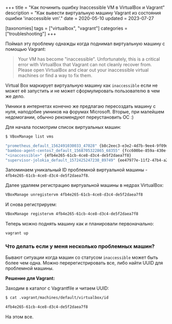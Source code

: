 +++
title = "Как починить ошибку Inaccessible VM в VirtualBox и Vagrant"
description = "Как вывести виртуальную машину Vagrant из состояния ошибки 'inaccessible vm'."
date = 2020-05-10
updated = 2023-07-27

[taxonomies]
tags = ["virtualbox", "vagrant"]
categories = ["troubleshooting"]
+++

Поймал эту проблему однажды когда поднимал виртуальную машину с помощью Vagrant:

> Your VM has become "inaccessible". Unfortunately, this is a critical error with VirtualBox that Vagrant 
> can not cleanly recover from. Please open VirtualBox and clear out your 
> inaccessible virtual machines or find a way to fix them.

Virtual Box маркирует виртуальную машину как `inaccessible` если не может её запустить и 
не может сформулировать пользователю в чем же дело.

Умники в интернетах конечно же предлагаю пересоздать машину с нуля, наподобие умников на форумах Microsoft. 
Вторые, при малейшем недомогании, обычно рекомендуют переустановить ОС :)

Для начала посмотрим список виртуальных машин:

```bash
$ VBoxManage list vms

"prometheus_default_1562491030033_47028" {b8c2eec3-e3e2-4d7b-9ee4-9f09d7691a71}
"bamboo-agent-centos7_default_1568705322865_68355" {fcc600be-859a-430e-8da2-f3ff8dfa2d9f}
"<inaccessible>" {4fb4e265-61cb-4ce8-d3c4-de5f2daea7f8}
"supervisor-jolokia_default_1572425247238_89749" {ee47977e-11f2-47b4-a2af-756cfff524f2}
```

Запоминаем уникальный ID проблемной виртуальной машины - `4fb4e265-61cb-4ce8-d3c4-de5f2daea7f8`. 

Далее удаляем регистрацию виртуальной машины в недрах VirtualBox:

```bash
VBoxManage unregistervm 4fb4e265-61cb-4ce8-d3c4-de5f2daea7f8
```

И снова регистрируем:

```bash
VBoxManage registervm 4fb4e265-61cb-4ce8-d3c4-de5f2daea7f8
```

Теперь можно поднять машину как и планировали первоначально:

```bash
vagrant up
```

### Что делать если у меня несколько проблемных машин?

Бывают ситуации когда машин со статусом `inaccessible` может быть более чем одна. Можно перерегистрировать все, либо
найти UUID для проблемной машины.

**Решение для Vagrant:**

Заходим в каталог с Vagrantfile и читаем UUID:

```bash
$ cat .vagrant/machines/default/virtualbox/id

4fb4e265-61cb-4ce8-d3c4-de5f2daea7f8
```

На этом все.
